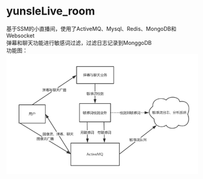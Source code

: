 # yunsleLive_room
基于SSM的小直播间，使用了ActiveMQ、Mysql、Redis、MongoDB和Websocket</br>
弹幕和聊天功能进行敏感词过滤，过滤日志记录到MonggoDB</br>
功能图：</br>
![](look.png)

